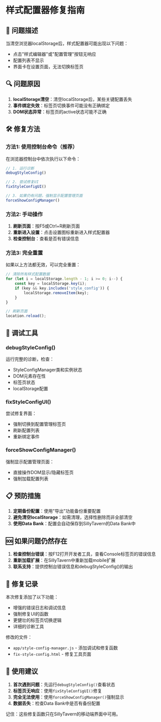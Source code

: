# 样式配置器修复指南

## 🐛 问题描述

当清空浏览器localStorage后，样式配置器可能出现以下问题：
- 点击"样式编辑器"或"配置管理"按钮无响应
- 配置列表不显示
- 界面卡在设置页面，无法切换标签页

## 🔍 问题原因

1. **localStorage清空**：清空localStorage后，某些关键配置丢失
2. **事件绑定失效**：标签页切换事件可能没有正确绑定
3. **DOM状态异常**：标签页的active状态可能不正确

## 🛠️ 修复方法

### 方法1: 使用控制台命令（推荐）

在浏览器控制台中依次执行以下命令：

```javascript
// 1. 运行诊断
debugStyleConfig()

// 2. 尝试修复UI
fixStyleConfigUI()

// 3. 如果仍有问题，强制显示配置管理页面
forceShowConfigManager()
```

### 方法2: 手动操作

1. **刷新页面**：按F5或Ctrl+R刷新页面
2. **重新进入设置**：点击设置图标重新进入样式配置器
3. **检查控制台**：查看是否有错误信息

### 方法3: 完全重置

如果以上方法都无效，可以完全重置：

```javascript
// 清除所有样式配置数据
for (let i = localStorage.length - 1; i >= 0; i--) {
    const key = localStorage.key(i);
    if (key && key.includes('style_config')) {
        localStorage.removeItem(key);
    }
}

// 刷新页面
location.reload();
```

## 🔧 调试工具

### debugStyleConfig()
运行完整的诊断，检查：
- StyleConfigManager类和实例状态
- DOM元素存在性
- 标签页状态
- localStorage配置

### fixStyleConfigUI()
尝试修复界面：
- 强制切换到配置管理标签页
- 刷新配置列表
- 重新绑定事件

### forceShowConfigManager()
强制显示配置管理页面：
- 直接操作DOM显示/隐藏标签页
- 强制加载配置列表

## 📋 预防措施

1. **定期备份配置**：使用"导出"功能备份重要配置
2. **避免清空localStorage**：如需清理，选择性删除而非全部清空
3. **使用Data Bank**：配置会自动保存到SillyTavern的Data Bank中

## 🆘 如果问题仍然存在

1. **检查控制台错误**：按F12打开开发者工具，查看Console标签页的错误信息
2. **重新加载扩展**：在SillyTavern中重新加载mobile扩展
3. **联系支持**：提供控制台错误信息和debugStyleConfig()的输出

## 📝 修复记录

本次修复添加了以下功能：
- 增强的错误日志和调试信息
- 强制修复UI的函数
- 更健壮的标签页切换逻辑
- 详细的诊断工具

修改的文件：
- `app/style-config-manager.js` - 添加调试和修复函数
- `fix-style-config.html` - 修复工具页面

## 🎯 使用建议

1. **首次遇到问题**：先运行`debugStyleConfig()`查看状态
2. **标签页无响应**：使用`fixStyleConfigUI()`修复
3. **完全无法使用**：使用`forceShowConfigManager()`强制显示
4. **数据丢失**：检查Data Bank中是否有备份配置

记住：这些修复函数只在SillyTavern的移动端界面中可用。

